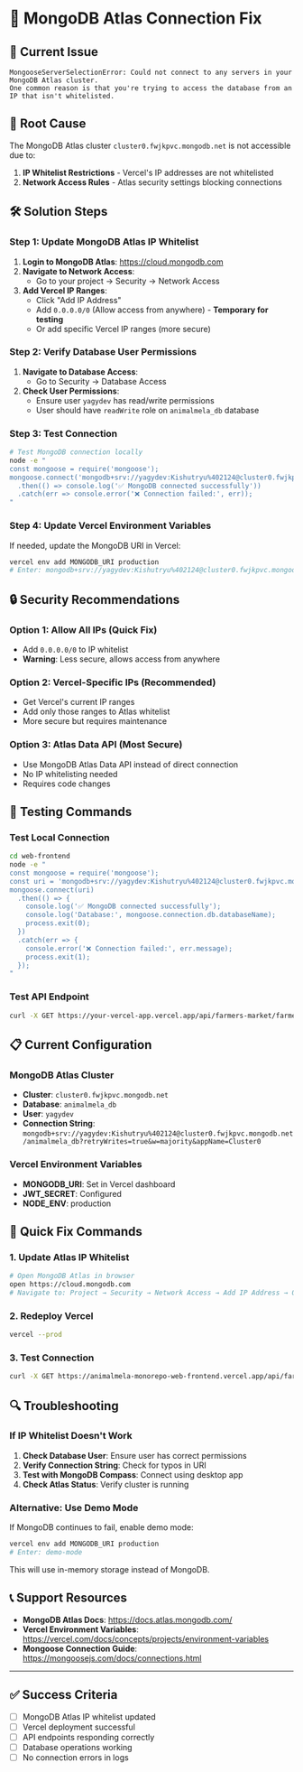 # 🔧 MongoDB Atlas Connection Fix

## 🚨 Current Issue
```
MongooseServerSelectionError: Could not connect to any servers in your MongoDB Atlas cluster. 
One common reason is that you're trying to access the database from an IP that isn't whitelisted.
```

## 🎯 Root Cause
The MongoDB Atlas cluster `cluster0.fwjkpvc.mongodb.net` is not accessible due to:
1. **IP Whitelist Restrictions** - Vercel's IP addresses are not whitelisted
2. **Network Access Rules** - Atlas security settings blocking connections

## 🛠️ Solution Steps

### Step 1: Update MongoDB Atlas IP Whitelist

1. **Login to MongoDB Atlas**: https://cloud.mongodb.com
2. **Navigate to Network Access**: 
   - Go to your project → Security → Network Access
3. **Add Vercel IP Ranges**:
   - Click "Add IP Address"
   - Add `0.0.0.0/0` (Allow access from anywhere) - **Temporary for testing**
   - Or add specific Vercel IP ranges (more secure)

### Step 2: Verify Database User Permissions

1. **Navigate to Database Access**:
   - Go to Security → Database Access
2. **Check User Permissions**:
   - Ensure user `yagydev` has read/write permissions
   - User should have `readWrite` role on `animalmela_db` database

### Step 3: Test Connection

```bash
# Test MongoDB connection locally
node -e "
const mongoose = require('mongoose');
mongoose.connect('mongodb+srv://yagydev:Kishutryu%402124@cluster0.fwjkpvc.mongodb.net/animalmela_db?retryWrites=true&w=majority&appName=Cluster0')
  .then(() => console.log('✅ MongoDB connected successfully'))
  .catch(err => console.error('❌ Connection failed:', err));
"
```

### Step 4: Update Vercel Environment Variables

If needed, update the MongoDB URI in Vercel:

```bash
vercel env add MONGODB_URI production
# Enter: mongodb+srv://yagydev:Kishutryu%402124@cluster0.fwjkpvc.mongodb.net/animalmela_db?retryWrites=true&w=majority&appName=Cluster0
```

## 🔒 Security Recommendations

### Option 1: Allow All IPs (Quick Fix)
- Add `0.0.0.0/0` to IP whitelist
- **Warning**: Less secure, allows access from anywhere

### Option 2: Vercel-Specific IPs (Recommended)
- Get Vercel's current IP ranges
- Add only those ranges to Atlas whitelist
- More secure but requires maintenance

### Option 3: Atlas Data API (Most Secure)
- Use MongoDB Atlas Data API instead of direct connection
- No IP whitelisting needed
- Requires code changes

## 🧪 Testing Commands

### Test Local Connection
```bash
cd web-frontend
node -e "
const mongoose = require('mongoose');
const uri = 'mongodb+srv://yagydev:Kishutryu%402124@cluster0.fwjkpvc.mongodb.net/animalmela_db?retryWrites=true&w=majority&appName=Cluster0';
mongoose.connect(uri)
  .then(() => {
    console.log('✅ MongoDB connected successfully');
    console.log('Database:', mongoose.connection.db.databaseName);
    process.exit(0);
  })
  .catch(err => {
    console.error('❌ Connection failed:', err.message);
    process.exit(1);
  });
"
```

### Test API Endpoint
```bash
curl -X GET https://your-vercel-app.vercel.app/api/farmers-market/farmers
```

## 📋 Current Configuration

### MongoDB Atlas Cluster
- **Cluster**: `cluster0.fwjkpvc.mongodb.net`
- **Database**: `animalmela_db`
- **User**: `yagydev`
- **Connection String**: `mongodb+srv://yagydev:Kishutryu%402124@cluster0.fwjkpvc.mongodb.net/animalmela_db?retryWrites=true&w=majority&appName=Cluster0`

### Vercel Environment Variables
- **MONGODB_URI**: Set in Vercel dashboard
- **JWT_SECRET**: Configured
- **NODE_ENV**: production

## 🚀 Quick Fix Commands

### 1. Update Atlas IP Whitelist
```bash
# Open MongoDB Atlas in browser
open https://cloud.mongodb.com
# Navigate to: Project → Security → Network Access → Add IP Address → 0.0.0.0/0
```

### 2. Redeploy Vercel
```bash
vercel --prod
```

### 3. Test Connection
```bash
curl -X GET https://animalmela-monorepo-web-frontend.vercel.app/api/farmers-market/farmers
```

## 🔍 Troubleshooting

### If IP Whitelist Doesn't Work
1. **Check Database User**: Ensure user has correct permissions
2. **Verify Connection String**: Check for typos in URI
3. **Test with MongoDB Compass**: Connect using desktop app
4. **Check Atlas Status**: Verify cluster is running

### Alternative: Use Demo Mode
If MongoDB continues to fail, enable demo mode:

```bash
vercel env add MONGODB_URI production
# Enter: demo-mode
```

This will use in-memory storage instead of MongoDB.

## 📞 Support Resources

- **MongoDB Atlas Docs**: https://docs.atlas.mongodb.com/
- **Vercel Environment Variables**: https://vercel.com/docs/concepts/projects/environment-variables
- **Mongoose Connection Guide**: https://mongoosejs.com/docs/connections.html

---

## ✅ Success Criteria

- [ ] MongoDB Atlas IP whitelist updated
- [ ] Vercel deployment successful
- [ ] API endpoints responding correctly
- [ ] Database operations working
- [ ] No connection errors in logs
